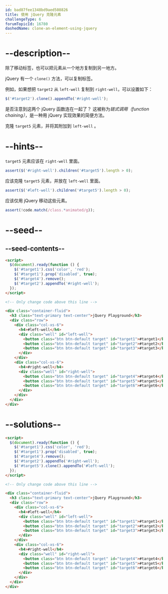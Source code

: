 ```yaml
---
id: bad87fee1348bd9aed508826
title: 使用 jQuery 克隆元素
challengeType: 6
forumTopicId: 16780
dashedName: clone-an-element-using-jquery
---
```


# --description--

除了移动标签，也可以把元素从一个地方复制到另一地方。

jQuery 有一个 `clone()` 方法，可以复制标签。

例如，如果想把 `target2` 从 `left-well` 复制到 `right-well`，可以设置如下：

```js
$('#target2').clone().appendTo('#right-well');
```

是否注意到这两个 jQuery 函数连在一起了？ 这被称为<dfn>链式调用（function chaining）</dfn>，是一种用 jQuery 实现效果的简便方法。

克隆 `target5` 元素，并将其附加到 `left-well` 。

# --hints--

`target5` 元素应该在 `right-well` 里面。

```js
assert($('#right-well').children('#target5').length > 0);
```

应该克隆 `target5` 元素，并放在 `left-well` 里面。

```js
assert($('#left-well').children('#target5').length > 0);
```

应该仅用 jQuery 移动这些元素。

```js
assert(!code.match(/class.*animated/g));
```

# --seed--

## --seed-contents--

```html
<script>
  $(document).ready(function () {
    $('#target1').css('color', 'red');
    $('#target1').prop('disabled', true);
    $('#target4').remove();
    $('#target2').appendTo('#right-well');
  });
</script>

<!-- Only change code above this line -->

<div class="container-fluid">
  <h3 class="text-primary text-center">jQuery Playground</h3>
  <div class="row">
    <div class="col-xs-6">
      <h4>#left-well</h4>
      <div class="well" id="left-well">
        <button class="btn btn-default target" id="target1">#target1</button>
        <button class="btn btn-default target" id="target2">#target2</button>
        <button class="btn btn-default target" id="target3">#target3</button>
      </div>
    </div>
    <div class="col-xs-6">
      <h4>#right-well</h4>
      <div class="well" id="right-well">
        <button class="btn btn-default target" id="target4">#target4</button>
        <button class="btn btn-default target" id="target5">#target5</button>
        <button class="btn btn-default target" id="target6">#target6</button>
      </div>
    </div>
  </div>
</div>
```

# --solutions--

```html
<script>
  $(document).ready(function () {
    $('#target1').css('color', 'red');
    $('#target1').prop('disabled', true);
    $('#target4').remove();
    $('#target2').appendTo('#right-well');
    $('#target5').clone().appendTo('#left-well');
  });
</script>

<!-- Only change code above this line -->

<div class="container-fluid">
  <h3 class="text-primary text-center">jQuery Playground</h3>
  <div class="row">
    <div class="col-xs-6">
      <h4>#left-well</h4>
      <div class="well" id="left-well">
        <button class="btn btn-default target" id="target1">#target1</button>
        <button class="btn btn-default target" id="target2">#target2</button>
        <button class="btn btn-default target" id="target3">#target3</button>
      </div>
    </div>
    <div class="col-xs-6">
      <h4>#right-well</h4>
      <div class="well" id="right-well">
        <button class="btn btn-default target" id="target4">#target4</button>
        <button class="btn btn-default target" id="target5">#target5</button>
        <button class="btn btn-default target" id="target6">#target6</button>
      </div>
    </div>
  </div>
</div>
```

